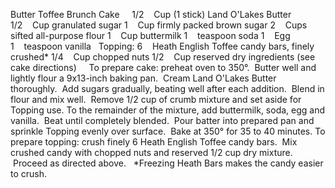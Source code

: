 Butter Toffee Brunch Cake
 
 
1/2    Cup (1 stick) Land O'Lakes Butter
1/2    Cup granulated sugar
1    Cup firmly packed brown sugar
2    Cups sifted all-purpose flour
1    Cup buttermilk
1    teaspoon soda
1    Egg
1    teaspoon vanilla
 
Topping:
6    Heath English Toffee candy bars, finely crushed*
1/4    Cup chopped nuts
1/2    Cup reserved dry ingredients (see cake directions)
 
 
To prepare cake: preheat oven to 350°.  Butter well and lightly flour a 9x13-inch baking pan.  Cream Land O'Lakes Butter thoroughly.  Add sugars gradually, beating well after each addition.  Blend in flour and mix well.  Remove 1/2 cup of crumb mixture and set aside for Topping use.
To the remainder of the mixture, add buttermilk, soda, egg and vanilla.  Beat until completely blended.  Pour batter into prepared pan and sprinkle Topping evenly over surface.  Bake at 350° for 35 to 40 minutes.
To prepare topping: crush finely 6 Heath English Toffee candy bars.  Mix crushed candy with chopped nuts and reserved 1/2 cup dry mixture.  Proceed as directed above. 
 
*Freezing Heath Bars makes the candy easier to crush.
